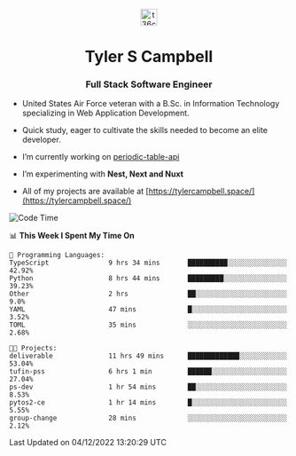 <p align="center">
<a href="https://www.linkedin.com/in/t36campbell" target="blank"><img align="center" src="https://ik.imagekit.io/t36campbell/Portfolio/linkedin.png.original_m8bbGgPh6.png" alt="t36campbell" height="30" width="30" /></a>
</p>
<h1 align="center">Tyler S Campbell</h1>
<h3 align="center">Full Stack Software Engineer</h3>

* United States Air Force veteran with a B.Sc. in Information Technology specializing in Web Application Development. 

* Quick study, eager to cultivate the skills needed to become an elite developer.

* I’m currently working on [periodic-table-api](https://github.com/t36campbell/periodic-table-api)

* I’m experimenting with **Nest, Next and Nuxt**

* All of my projects are available at [https://tylercampbell.space/](https://tylercampbell.space/)

<!--START_SECTION:waka-->
![Code Time](http://img.shields.io/badge/Code%20Time-2%2C032%20hrs%2044%20mins-blue)

📊 **This Week I Spent My Time On** 

```text
💬 Programming Languages: 
TypeScript               9 hrs 34 mins       ██████████░░░░░░░░░░░░░░░   42.92% 
Python                   8 hrs 44 mins       █████████░░░░░░░░░░░░░░░░   39.23% 
Other                    2 hrs               ██░░░░░░░░░░░░░░░░░░░░░░░   9.0% 
YAML                     47 mins             █░░░░░░░░░░░░░░░░░░░░░░░░   3.52% 
TOML                     35 mins             ░░░░░░░░░░░░░░░░░░░░░░░░░   2.68%

🐱‍💻 Projects: 
deliverable              11 hrs 49 mins      █████████████░░░░░░░░░░░░   53.04% 
tufin-pss                6 hrs 1 min         ██████░░░░░░░░░░░░░░░░░░░   27.04% 
ps-dev                   1 hr 54 mins        ██░░░░░░░░░░░░░░░░░░░░░░░   8.53% 
pytos2-ce                1 hr 14 mins        █░░░░░░░░░░░░░░░░░░░░░░░░   5.55% 
group-change             28 mins             ░░░░░░░░░░░░░░░░░░░░░░░░░   2.12%

```


 Last Updated on 04/12/2022 13:20:29 UTC
<!--END_SECTION:waka-->
